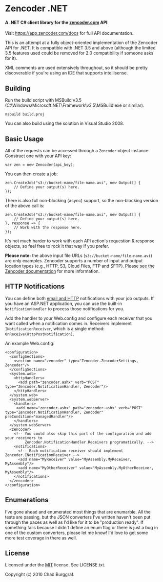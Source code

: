 # Zencoder .NET
#### A .NET C# client library for the [zencoder.com](http://zencoder.com/) API

Visit <https://app.zencoder.com/docs> for full API documentation.

This is an attempt at a fully object-oriented implementation of the Zencoder API for .NET. 
It is compatible with .NET 3.5 and above (although the limited 3.5 features used could be
removed for 2.0 compatibility if someone asks for it).

XML comments are used extensively throughout, so it should be pretty discoverable if you're
using an IDE that supports intellisense.

## Building

Run the build script with MSBuild v3.5 (C:\Windows\Microsoft.NET\Framework\v3.5\MSBuild.exe or similar).

    msbuild build.proj
    
You can also build using the solution in Visual Studio 2008.

## Basic Usage

All of the requests can be accessed through a `Zencoder` object instance. Construct one with
your API key:

    var zen = new Zencoder(api_key);
    
You can then create a job:

	zen.CreateJob("s3://bucket-name/file-name.avi", new Output[] {
		// Define your output(s) here.
	});

There is also full non-blocking (async) support, so the non-blocking version of the above call is:

	zen.CreateJob("s3://bucket-name/file-name.avi", new Output[] {
		// Define your output(s) here.
	}, response => {
		// Work with the response here.
	});

It's not much harder to work with each API action's requestion & response objects, so feel free to
rock it that way if you prefer.

**Please note:** the above input file URLs (`s3://bucket-name/file-name.avi`) are only examples. Zencoder
supports a number of input and output location types (e.g., HTTP, S3, Cloud Files, FTP and SFTP). Please 
[see the Zencoder documentation](https://app.zencoder.com/docs/api/encoding/job/input) for more information.

## HTTP Notifications

You can define both [email and HTTP](https://app.zencoder.com/docs/api/encoding/notifications) notifications with
your job outputs. If you have an ASP.NET application, you can use the built-in `NotificationHandler`
to process those notifications for you.

Add the handler to your Web.config and configure each receiver that you want called when a
notification comes in. Receivers implement `INotificationReceiver`, which is a single method:
`OnReceive(HttpPostNotification)`.

An example Web.config:

    <configuration>
      <configSections>
        <section name="zencoder" type="Zencoder.ZencoderSettings, Zencoder"/>
      </configSections>
      <system.web>
        <httpHandlers>
          <add path="zencoder.ashx" verb="POST" type="Zencoder.NotificationHandler, Zencoder"/>
        </httpHandlers>
      </system.web>
      <system.webServer>
        <handlers>
         <add name="zencoder.ashx" path="zencoder.ashx" verb="POST" type="Zencoder.NotificationHandler, Zencoder" preCondition="managedHandler"/>
        </handlers>
      </system.webServer>
      <zencoder>
        <!-- You could also skip this part of the configuration and add your receivers to
             Zencoder.NotificationHandler.Receivers programatically. -->
        <notifications>
          <!-- Each notification receiver should implement Zencoder.INotificationReceiver -->
          <add name="MyReceiver" value="MyAssembly.MyReceiver, MyAssembly"/>
          <add name="MyOtherReceiver" value="MyAssembly.MyOtherReceiver, MyAssembly"/>
        </notifications>
      </zencoder>
    </configuration>

## Enumerations

I've gone ahead and enumerated most things that are enumarble. All the tests are passing, but
the JSON converters I've written haven't been put through the paces as well as I'd like for it
to be "production ready". If something fails because I didn't define an enum flag or there is just
a bug in one of the custom converters, please let me know! I'd love to get some more test coverage
in there as well.

## License

Licensed under the [MIT](http://www.opensource.org/licenses/mit-license.html) license. See LICENSE.txt.

Copyright (c) 2010 Chad Burggraf. 